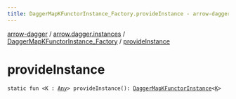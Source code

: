 ```yaml
---
title: DaggerMapKFunctorInstance_Factory.provideInstance - arrow-dagger
---
```


[arrow-dagger](../../index.html) / [arrow.dagger.instances](../index.html) / [DaggerMapKFunctorInstance_Factory](index.html) / [provideInstance](./provide-instance.html)

# provideInstance

`static fun <K : `[`Any`](https://kotlinlang.org/api/latest/jvm/stdlib/kotlin/-any/index.html)`> provideInstance(): `[`DaggerMapKFunctorInstance`](../-dagger-map-k-functor-instance/index.html)`<`[`K`](provide-instance.html#K)`>`